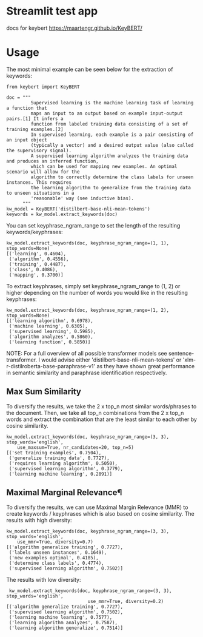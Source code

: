# Streamlit test app

docs for keybert
https://maartengr.github.io/KeyBERT/

# Usage
The most minimal example can be seen below for the extraction of keywords:

```
from keybert import KeyBERT

doc = """
         Supervised learning is the machine learning task of learning a function that
         maps an input to an output based on example input-output pairs.[1] It infers a
         function from labeled training data consisting of a set of training examples.[2]
         In supervised learning, each example is a pair consisting of an input object
         (typically a vector) and a desired output value (also called the supervisory signal). 
         A supervised learning algorithm analyzes the training data and produces an inferred function, 
         which can be used for mapping new examples. An optimal scenario will allow for the 
         algorithm to correctly determine the class labels for unseen instances. This requires 
         the learning algorithm to generalize from the training data to unseen situations in a 
         'reasonable' way (see inductive bias).
      """
kw_model = KeyBERT('distilbert-base-nli-mean-tokens')
keywords = kw_model.extract_keywords(doc)
```

You can set keyphrase_ngram_range to set the length of the resulting keywords/keyphrases:


```
kw_model.extract_keywords(doc, keyphrase_ngram_range=(1, 1), stop_words=None)
[('learning', 0.4604),
 ('algorithm', 0.4556),
 ('training', 0.4487),
 ('class', 0.4086),
 ('mapping', 0.3700)]
 ```
To extract keyphrases, simply set keyphrase_ngram_range to (1, 2) or higher depending on the number of words you would like in the resulting keyphrases:


```
kw_model.extract_keywords(doc, keyphrase_ngram_range=(1, 2), stop_words=None)
[('learning algorithm', 0.6978),
 ('machine learning', 0.6305),
 ('supervised learning', 0.5985),
 ('algorithm analyzes', 0.5860),
 ('learning function', 0.5850)]

```

NOTE: For a full overview of all possible transformer models see sentence-transformer. I would advise either 'distilbert-base-nli-mean-tokens' or 'xlm-r-distilroberta-base-paraphrase-v1' as they have shown great performance in semantic similarity and paraphrase identification respectively.

## Max Sum Similarity

To diversify the results, we take the 2 x top_n most similar words/phrases to the document. Then, we take all top_n combinations from the 2 x top_n words and extract the combination that are the least similar to each other by cosine similarity.


```
kw_model.extract_keywords(doc, keyphrase_ngram_range=(3, 3), stop_words='english', 
    use_maxsum=True, nr_candidates=20, top_n=5)
[('set training examples', 0.7504),
 ('generalize training data', 0.7727),
 ('requires learning algorithm', 0.5050),
 ('supervised learning algorithm', 0.3779),
 ('learning machine learning', 0.2891)]
```
 
## Maximal Marginal Relevance¶

To diversify the results, we can use Maximal Margin Relevance (MMR) to create keywords / keyphrases which is also based on cosine similarity. The results with high diversity:
```
kw_model.extract_keywords(doc, keyphrase_ngram_range=(3, 3), stop_words='english', 
    use_mmr=True, diversity=0.7)
[('algorithm generalize training', 0.7727),
 ('labels unseen instances', 0.1649),
 ('new examples optimal', 0.4185),
 ('determine class labels', 0.4774),
 ('supervised learning algorithm', 0.7502)]
```

The results with low diversity:
```
 kw_model.extract_keywords(doc, keyphrase_ngram_range=(3, 3), stop_words='english', 
                              use_mmr=True, diversity=0.2)
[('algorithm generalize training', 0.7727),
 ('supervised learning algorithm', 0.7502),
 ('learning machine learning', 0.7577),
 ('learning algorithm analyzes', 0.7587),
 ('learning algorithm generalize', 0.7514)]
```
